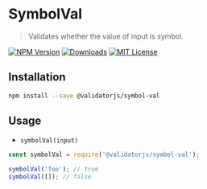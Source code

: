 # SymbolVal

> Validates whether the value of input is symbol.

[![NPM Version](https://img.shields.io/npm/v/@validatorjs/symbol-val.svg)](https://www.npmjs.com/package/@validatorjs/symbol-val)
[![Downloads](https://img.shields.io/npm/dt/@validatorjs/symbol-val.svg)](https://www.npmjs.com/package/@validatorjs/symbol-val)
[![MIT License](https://img.shields.io/npm/l/@validatorjs/symbol-val.svg)](../../LICENSE)

## Installation

```bash
npm install --save @validatorjs/symbol-val
```

## Usage

- `symbolVal(input)`

```js
const symbolVal = require('@validatorjs/symbol-val');

symbolVal('foo'); // true
symbolVal([]); // false
```
